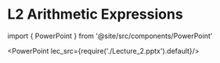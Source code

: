 # L2 Arithmetic Expressions

import { PowerPoint } from '@site/src/components/PowerPoint'

<PowerPoint lec_src={require('./Lecture_2.pptx').default}/>